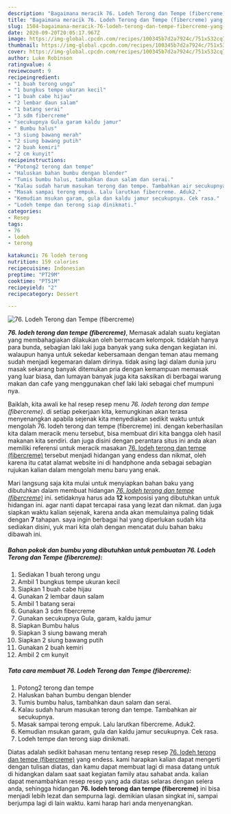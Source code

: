 ```yaml
---
description: "Bagaimana meracik 76. Lodeh Terong dan Tempe (fibercreme) yang Bisa Manjain Lidah"
title: "Bagaimana meracik 76. Lodeh Terong dan Tempe (fibercreme) yang Bisa Manjain Lidah"
slug: 1504-bagaimana-meracik-76-lodeh-terong-dan-tempe-fibercreme-yang-bisa-manjain-lidah
date: 2020-09-20T20:05:17.967Z
image: https://img-global.cpcdn.com/recipes/100345b7d2a7924c/751x532cq70/76-lodeh-terong-dan-tempe-fibercreme-foto-resep-utama.jpg
thumbnail: https://img-global.cpcdn.com/recipes/100345b7d2a7924c/751x532cq70/76-lodeh-terong-dan-tempe-fibercreme-foto-resep-utama.jpg
cover: https://img-global.cpcdn.com/recipes/100345b7d2a7924c/751x532cq70/76-lodeh-terong-dan-tempe-fibercreme-foto-resep-utama.jpg
author: Luke Robinson
ratingvalue: 4
reviewcount: 9
recipeingredient:
- "1 buah terong ungu"
- "1 bungkus tempe ukuran kecil"
- "1 buah cabe hijau"
- "2 lembar daun salam"
- "1 batang serai"
- "3 sdm fibercreme"
- "secukupnya Gula garam kaldu jamur"
- " Bumbu halus"
- "3 siung bawang merah"
- "2 siung bawang putih"
- "2 buah kemiri"
- "2 cm kunyit"
recipeinstructions:
- "Potong2 terong dan tempe"
- "Haluskan bahan bumbu dengan blender"
- "Tumis bumbu halus, tambahkan daun salam dan serai."
- "Kalau sudah harum masukan terong dan tempe. Tambahkan air secukupnya."
- "Masak sampai terong empuk. Lalu larutkan fibercreme. Aduk2."
- "Kemudian msukan garam, gula dan kaldu jamur secukupnya. Cek rasa."
- "Lodeh tempe dan terong siap dinikmati."
categories:
- Resep
tags:
- 76
- lodeh
- terong

katakunci: 76 lodeh terong 
nutrition: 159 calories
recipecuisine: Indonesian
preptime: "PT29M"
cooktime: "PT51M"
recipeyield: "2"
recipecategory: Dessert

---
```



![76. Lodeh Terong dan Tempe (fibercreme)](https://img-global.cpcdn.com/recipes/100345b7d2a7924c/751x532cq70/76-lodeh-terong-dan-tempe-fibercreme-foto-resep-utama.jpg)

<b><i>76. lodeh terong dan tempe (fibercreme)</i></b>, Memasak adalah suatu kegiatan yang membahagiakan dilakukan oleh bermacam kelompok. tidaklah hanya para bunda, sebagian laki laki juga banyak yang suka dengan kegiatan ini. walaupun hanya untuk sekedar kebersamaan dengan teman atau memang sudah menjadi kegemaran dalam dirinya. tidak asing lagi dalam dunia juru masak sekarang banyak ditemukan pria dengan kemampuan memasak yang luar biasa, dan lumayan banyak juga kita saksikan di berbagai warung makan dan cafe yang menggunakan chef laki laki sebagai chef mumpuni nya.

Baiklah, kita awali ke hal resep resep menu <i>76. lodeh terong dan tempe (fibercreme)</i>. di setiap pekerjaan kita, kemungkinan akan terasa menyenangkan apabila sejenak kita menyediakan sedikit waktu untuk mengolah 76. lodeh terong dan tempe (fibercreme) ini. dengan keberhasilan kita dalam meracik menu tersebut, bisa membuat diri kita bangga oleh hasil makanan kita sendiri. dan juga disini dengan perantara situs ini anda akan memiliki referensi untuk meracik masakan <u>76. lodeh terong dan tempe (fibercreme)</u> tersebut menjadi hidangan yang endess dan nikmat, oleh karena itu catat alamat website ini di handphone anda sebagai sebagian rujukan kalian dalam mengolah menu baru yang enak.




Mari langsung saja kita mulai untuk menyiapkan bahan baku yang dibutuhkan dalam membuat hidangan <u><i>76. lodeh terong dan tempe (fibercreme)</i></u> ini. setidaknya harus ada <b>12</b> komposisi yang dibutuhkan untuk hidangan ini. agar nanti dapat tercapai rasa yang lezat dan nikmat. dan juga siapkan waktu kalian sejenak, karena anda akan memulainya paling tidak dengan <b>7</b> tahapan. saya ingin berbagai hal yang diperlukan sudah kita sediakan disini, yuk mari kita olah dengan mencatat dulu bahan baku dibawah ini.

<!--inarticleads1-->

##### Bahan pokok dan bumbu yang dibutuhkan untuk pembuatan 76. Lodeh Terong dan Tempe (fibercreme):

1. Sediakan 1 buah terong ungu
1. Ambil 1 bungkus tempe ukuran kecil
1. Siapkan 1 buah cabe hijau
1. Gunakan 2 lembar daun salam
1. Ambil 1 batang serai
1. Gunakan 3 sdm fibercreme
1. Gunakan secukupnya Gula, garam, kaldu jamur
1. Siapkan  Bumbu halus
1. Siapkan 3 siung bawang merah
1. Siapkan 2 siung bawang putih
1. Gunakan 2 buah kemiri
1. Ambil 2 cm kunyit




<!--inarticleads2-->

##### Tata cara membuat 76. Lodeh Terong dan Tempe (fibercreme):

1. Potong2 terong dan tempe
1. Haluskan bahan bumbu dengan blender
1. Tumis bumbu halus, tambahkan daun salam dan serai.
1. Kalau sudah harum masukan terong dan tempe. Tambahkan air secukupnya.
1. Masak sampai terong empuk. Lalu larutkan fibercreme. Aduk2.
1. Kemudian msukan garam, gula dan kaldu jamur secukupnya. Cek rasa.
1. Lodeh tempe dan terong siap dinikmati.




Diatas adalah sedikit bahasan menu tentang resep resep <u>76. lodeh terong dan tempe (fibercreme)</u> yang endess. kami harapkan kalian dapat mengerti dengan tulisan diatas, dan kamu dapat membuat lagi di masa datang untuk di hidangkan dalam saat saat kegiatan family atau sahabat anda. kalian dapat menambahkan resep resep yang ada diatas selaras dengan selera anda, sehingga hidangan <b>76. lodeh terong dan tempe (fibercreme)</b> ini bisa menjadi lebih lezat dan sempurna lagi. demikian ulasan singkat ini, sampai berjumpa lagi di lain waktu. kami harap hari anda menyenangkan.
